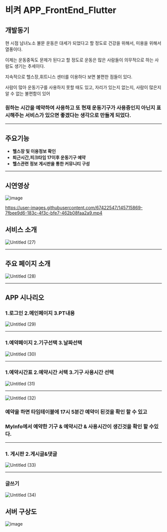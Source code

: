# 비켜 APP_FrontEnd_Flutter

## 개발동기

현 시점 남녀노소 불문 운동은 대세가 되었다고 할 정도로 건강을 위해서, 미용을 위해서 열풍이다.

이제는 운동중독도 문제가 된다고 할 정도로 운동은 많은 사람들이 의무적으로 하는 사람도 생기는 추세이다. 

지속적으로 헬스장,휘트니스 센터를 이용하다 보면 불편한 점들이 있다. 

사람이 많아 운동기구를 사용하지 못할 때도 있고, 자리가 있는지 없는지, 사람이 많은지 알 수 없는 불편함이 있어 

### 원하는 시간을 예약하여 사용하고 또 현재 운동기구가 사용중인지 아닌지 표시해주는 서비스가 있으면 좋겠다는 생각으로 만들게 되었다.

---

## 주요기능

- **헬스장 및 이용정보 확인**
- **퇴근시간,피크타임 17이후 운동기구 예약**
- **헬스관련 정보 게시판을 통한 커뮤니티 구성**

---
## 시연영상

![image](https://user-images.githubusercontent.com/67422547/145716087-076ca197-087f-4d8c-a1b0-406aacdc5d65.png)

https://user-images.githubusercontent.com/67422547/145715869-7fbee9d6-183c-4f3c-bfe7-462b08faa2a9.mp4

## 서비스 소개

![Untitled (27)](https://user-images.githubusercontent.com/67450169/191557589-544f4f1a-b008-466b-89e5-c228bc56a5d2.png)

---

## 주요 페이지 소개

![Untitled (28)](https://user-images.githubusercontent.com/67450169/191557618-be12f0d5-eca2-4a0c-b502-ec9b7ba2425f.png)

---

## APP 시나리오

### 1.로그인 2.메인페이지 3.PT내용

![Untitled (29)](https://user-images.githubusercontent.com/67450169/191557629-d71bb708-d54b-4d44-a9a2-76cb5af15f0d.png)

---

### 1.예약페이지 2.기구선택 3.날짜선택

![Untitled (30)](https://user-images.githubusercontent.com/67450169/191557639-e1a5f4d4-2031-445e-9d66-5c07d7eb45dc.png)

---

### 1.예약시간표 2.예약시간 서택 3.기구 사용시간 선택

![Untitled (31)](https://user-images.githubusercontent.com/67450169/191557651-1e201970-1fad-4289-9cbc-be0da5350eab.png)

---
![Untitled (32)](https://user-images.githubusercontent.com/67450169/191557659-a6297d40-0837-4521-a6b4-a0039998781e.png)

### 예약을 하면 타임테이블에 17시 5분간 예약이 된것을 확인 할 수 있고

### MyInfo에서 예약한 기구 & 예약시간 & 사용시간이 생긴것을 확인 할 수있다.

---

### 1. 게시판 2.게시글&댓글

![Untitled (33)](https://user-images.githubusercontent.com/67450169/191557680-5574b710-1166-45ab-9193-2254bcefd310.png)

---

### 글쓰기

![Untitled (34)](https://user-images.githubusercontent.com/67450169/191557692-fa71088f-917e-48d9-85c1-483f53337cb8.png)


## 서버 구상도



![image](https://user-images.githubusercontent.com/67422547/145716931-155738f9-d680-40e7-abb8-9d048cb22594.png)
